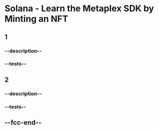 # Solana - Learn the Metaplex SDK by Minting an NFT

## 1

### --description--

### --tests--

## 2

### --description--

### --tests--

## --fcc-end--
